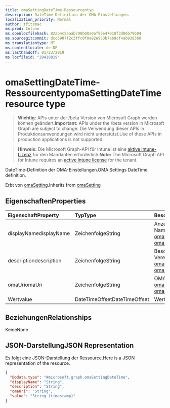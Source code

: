 ```yaml
---
title: omaSettingDateTime-Ressourcentyp
description: DateTime-Definition der OMA-Einstellungen.
localization_priority: Normal
author: tfitzmac
ms.prod: Intune
ms.openlocfilehash: 82ab4c5aaab700b08a0af95e47010f3d06b79b04
ms.sourcegitcommit: dcc5907f2c3ffc0f0e82e953b7ab9cf4ab938360
ms.translationtype: MT
ms.contentlocale: de-DE
ms.lasthandoff: 01/23/2019
ms.locfileid: "29410819"
---
```

# <a name="omasettingdatetime-resource-type"></a><span data-ttu-id="87eb0-103">omaSettingDateTime-Ressourcentyp</span><span class="sxs-lookup"><span data-stu-id="87eb0-103">omaSettingDateTime resource type</span></span>

> <span data-ttu-id="87eb0-104">**Wichtig:** APIs unter der /beta Version von Microsoft Graph werden können geändert.</span><span class="sxs-lookup"><span data-stu-id="87eb0-104">**Important:** APIs under the /beta version in Microsoft Graph are subject to change.</span></span> <span data-ttu-id="87eb0-105">Die Verwendung dieser APIs in Produktionsanwendungen wird nicht unterstützt.</span><span class="sxs-lookup"><span data-stu-id="87eb0-105">Use of these APIs in production applications is not supported.</span></span>

> <span data-ttu-id="87eb0-106">**Hinweis:** Die Microsoft Graph-API für Intune ist eine [aktive Intune-Lizenz](https://go.microsoft.com/fwlink/?linkid=839381) für den Mandanten erforderlich.</span><span class="sxs-lookup"><span data-stu-id="87eb0-106">**Note:** The Microsoft Graph API for Intune requires an [active Intune license](https://go.microsoft.com/fwlink/?linkid=839381) for the tenant.</span></span>

<span data-ttu-id="87eb0-107">DateTime-Definition der OMA-Einstellungen.</span><span class="sxs-lookup"><span data-stu-id="87eb0-107">OMA Settings DateTime definition.</span></span>


<span data-ttu-id="87eb0-108">Erbt von [omaSetting](../resources/intune-deviceconfig-omasetting.md).</span><span class="sxs-lookup"><span data-stu-id="87eb0-108">Inherits from [omaSetting](../resources/intune-deviceconfig-omasetting.md)</span></span>

## <a name="properties"></a><span data-ttu-id="87eb0-109">Eigenschaften</span><span class="sxs-lookup"><span data-stu-id="87eb0-109">Properties</span></span>
|<span data-ttu-id="87eb0-110">Eigenschaft</span><span class="sxs-lookup"><span data-stu-id="87eb0-110">Property</span></span>|<span data-ttu-id="87eb0-111">Typ</span><span class="sxs-lookup"><span data-stu-id="87eb0-111">Type</span></span>|<span data-ttu-id="87eb0-112">Beschreibung</span><span class="sxs-lookup"><span data-stu-id="87eb0-112">Description</span></span>|
|:---|:---|:---|
|<span data-ttu-id="87eb0-113">displayName</span><span class="sxs-lookup"><span data-stu-id="87eb0-113">displayName</span></span>|<span data-ttu-id="87eb0-114">Zeichenfolge</span><span class="sxs-lookup"><span data-stu-id="87eb0-114">String</span></span>|<span data-ttu-id="87eb0-115">Anzeigename</span><span class="sxs-lookup"><span data-stu-id="87eb0-115">Display Name.</span></span> <span data-ttu-id="87eb0-116">Vererbt von [omaSetting](../resources/intune-deviceconfig-omasetting.md)</span><span class="sxs-lookup"><span data-stu-id="87eb0-116">Inherited from [omaSetting](../resources/intune-deviceconfig-omasetting.md)</span></span>|
|<span data-ttu-id="87eb0-117">description</span><span class="sxs-lookup"><span data-stu-id="87eb0-117">description</span></span>|<span data-ttu-id="87eb0-118">Zeichenfolge</span><span class="sxs-lookup"><span data-stu-id="87eb0-118">String</span></span>|<span data-ttu-id="87eb0-119">Beschreibung.</span><span class="sxs-lookup"><span data-stu-id="87eb0-119">Description.</span></span> <span data-ttu-id="87eb0-120">Vererbt von [omaSetting](../resources/intune-deviceconfig-omasetting.md)</span><span class="sxs-lookup"><span data-stu-id="87eb0-120">Inherited from [omaSetting](../resources/intune-deviceconfig-omasetting.md)</span></span>|
|<span data-ttu-id="87eb0-121">omaUri</span><span class="sxs-lookup"><span data-stu-id="87eb0-121">omaUri</span></span>|<span data-ttu-id="87eb0-122">Zeichenfolge</span><span class="sxs-lookup"><span data-stu-id="87eb0-122">String</span></span>|<span data-ttu-id="87eb0-123">OMA</span><span class="sxs-lookup"><span data-stu-id="87eb0-123">OMA.</span></span> <span data-ttu-id="87eb0-124">Vererbt von [omaSetting](../resources/intune-deviceconfig-omasetting.md)</span><span class="sxs-lookup"><span data-stu-id="87eb0-124">Inherited from [omaSetting](../resources/intune-deviceconfig-omasetting.md)</span></span>|
|<span data-ttu-id="87eb0-125">Wert</span><span class="sxs-lookup"><span data-stu-id="87eb0-125">value</span></span>|<span data-ttu-id="87eb0-126">DateTimeOffset</span><span class="sxs-lookup"><span data-stu-id="87eb0-126">DateTimeOffset</span></span>|<span data-ttu-id="87eb0-127">Wert.</span><span class="sxs-lookup"><span data-stu-id="87eb0-127">Value.</span></span>|

## <a name="relationships"></a><span data-ttu-id="87eb0-128">Beziehungen</span><span class="sxs-lookup"><span data-stu-id="87eb0-128">Relationships</span></span>
<span data-ttu-id="87eb0-129">Keine</span><span class="sxs-lookup"><span data-stu-id="87eb0-129">None</span></span>

## <a name="json-representation"></a><span data-ttu-id="87eb0-130">JSON-Darstellung</span><span class="sxs-lookup"><span data-stu-id="87eb0-130">JSON Representation</span></span>
<span data-ttu-id="87eb0-131">Es folgt eine JSON-Darstellung der Ressource.</span><span class="sxs-lookup"><span data-stu-id="87eb0-131">Here is a JSON representation of the resource.</span></span>
<!-- {
  "blockType": "resource",
  "@odata.type": "microsoft.graph.omaSettingDateTime"
}
-->
``` json
{
  "@odata.type": "#microsoft.graph.omaSettingDateTime",
  "displayName": "String",
  "description": "String",
  "omaUri": "String",
  "value": "String (timestamp)"
}
```




